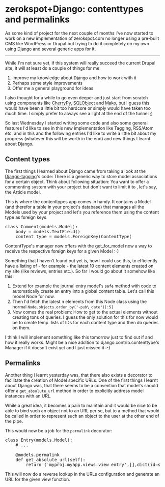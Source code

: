 # zerokspot+Django: contenttypes and permalinks

As some kind of project for the next couple of months I've now started to work on a new implementation of zerokspot.com no longer using a pre-built CMS like WordPress or Drupal but trying to do it completely on my own using [Django](http://www.djangoproject.com) and several generic apps for it.



-------------------------------



While I'm not sure yet, if this system will really succeed the current Drupal site, it will at least do a couple of things for me:

1. Improve my knowledge about Django and how to work with it
2. Perhaps some style improvements
3. Offer me a general playground for ideas

I also thought for a while to go even deeper and just start from scratch using components like [CherryPy](http://cherrypy.org), [SQLObject](http://www.sqlobject.org/) and [Mako](http://www.makotemplates.org/), but I guess this would have been a little bit too hardcore or simply would have taken too much time. I simply prefer to always see a light at the end of the tunnel ;)

So last Wednesday I started writing some code and also some general features I'd like to see in this new implementation like Tagging, RSS/Atom etc. and in this and the following entries I'd like to write a little bit about my progress (whatever this will be worth in the end) and new things I learnt about Django.

## Content types

The first things I learned about Django came from taking a look at the [Django-tagging](http://code.google.com/p/django-tagging)'s code: There is a generic way to store model associations for a certain object. Think about following situation: You want to offer a commenting system with your project but don't want to limit it to , let's say,  the Article model. 

This is where the contenttypes app comes in handy. It contains a Model (and therefor a table in your project's database) that manages all the Models used by your project and let's you reference them using the content type as foreign keys.

<pre class="code python"><span class="k">class</span> <span class="nc">Comment</span><span class="p">(</span><span class="n">models</span><span class="o">.</span><span class="n">Model</span><span class="p">):</span>
	<span class="n">body</span> <span class="o">=</span> <span class="n">models</span><span class="o">.</span><span class="n">TextField</span><span class="p">()</span>
	<span class="n">content_type</span> <span class="o">=</span> <span class="n">models</span><span class="o">.</span><span class="n">ForeignKey</span><span class="p">(</span><span class="n">ContentType</span><span class="p">)</span>
</pre>

ContentType's manager now offers with the get_for_model now a way to receive the respective foreign keys for a given Model :-)

Something that I haven't found out yet is, how I could use this, to efficiently have a listing of - for example - the latest 10 content elements created on my site (like reviews, entries etc.). So far I would go about it somehow like this:

1. Extend for example the journal entry model's `safe` method with code to automatically create an entry into a global content table. Let's call this model Node for now.
2. Then I'd fetch the latest n elements from this Node class using the normal `Node.objects.order_by('-pub\_date')[:5]`
3. Now comes the real problem: How to get to the actual elements without creating tons of queries. I guess the only solution for this for now would be to create temp. lists of IDs for each content type and then do queries on them.

I think I will implement something like this tomorrow just to find out if and how it really works. Might be a nice addition to django.contrib.contenttype's Manager if it doesn't exist yet and I just missed it :-)

## Permalinks

Another thing I learnt yesterday was, that there also exists a decorator to facilitate the creation of Model specific URLs. One of the first things I learnt about Django was, that there seems to be a convention that model's should offer a `get_absolute_url` method in order to explicitly address model instances with an URL. 

While a great idea, it becomes a pain to maintain and it would be nice to be able to bind such an object not to an URL per se, but to a method that would be called in order to represent such an object to the user at the other end of the pipe.

This would now be a job for the `permalink` decorator:

<pre class="code python"><span class="k">class</span> <span class="nc">Entry</span><span class="p">(</span><span class="n">models</span><span class="o">.</span><span class="n">Model</span><span class="p">):</span>
	<span class="c"># ...</span>
	
	<span class="nd">@models</span><span class="o">.</span><span class="n">permalink</span>
	<span class="k">def</span> <span class="nf">get_absolute_url</span><span class="p">(</span><span class="bp">self</span><span class="p">):</span>
		<span class="k">return</span> <span class="p">(</span><span class="s">&#39;myproj.myapp.views.view_entry&#39;</span><span class="p">,[],</span><span class="nb">dict</span><span class="p">(</span><span class="nb">id</span><span class="o">=</span><span class="bp">self</span><span class="o">.</span><span class="n">id</span><span class="p">),)</span>
</pre>

This will now do a reverse lookup in the URLs configuration and generate an URL for the given view function.
